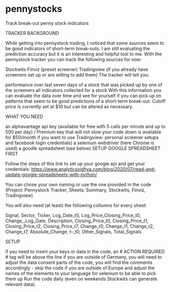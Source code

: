# pennystocks
Track break-out penny stock indicators 

TRACKER BACKGROUND

While getting into pennystock trading, I noticed that some sources seem to be good indicators of short-term break-outs. I am still evaluating the prediction accuracy but it is an interesting and helpful tool to me. With the pennystock tracker you can track the following sources for now:

Stockwits Finviz (preset screener) Tradingview (if you already have screeners set up or are willing to add them) The tracker will tell you:

performance over last seven days of a stock that was picked up by one of the screeners all indicators collected for a stock With this information you can evaluate the data over time and see for yourself if you can pick up on patterns that seem to be good predictions of a short-term break-out. Cutoff price is currently set at $10 but can be altered as necessary.

WHAT YOU NEED

an alphavantage api key (available for free with 5 calls per minute and up to 500 per day) / Premium key that will not slow your code down is available for $50/month if you want to use Tradingview: personal screener setups and facebook login credentials) a selenium webdriver (here Chrome is used) a goodle spreadsheet (see below) SETUP GOOGLE SPREADSHEET FIRST

Follow the steps of this link to set up your google api and get your credentials: https://www.analyticsvidhya.com/blog/2020/07/read-and-update-google-spreadsheets-with-python/

You can chose your own naming or use the one provided in the code (Project: Pennystock Tracker, Sheets: Summary, Stockwits, Finviz, Tradingview)

You will also need (at least) the following collumns for every sheet:

Signal, Sector, Ticker, Log_Date_t0, Log_Price_Closing_Price_t0, Change,_Log_Date, Description, Closing_Price_t0, Closing_Price_t1, Closing_Price_t2, Closing_Price_t7, Change_t0, Change_t1, Change_t2, Change_t7, Absolute_Change, t-_t0, Other_Signals, Total_Signals

SETUP

if you need to insert your keys or data in the code, an # ACTION REQUIRED # tag will be above the line if you are outside of Germany, you will need to adjust the data consent parts of the code, you will find the comments accordingly - skip the code if you are outside of Europe and adjust the names of the elements to your language for selenium to be able to pick them up Run the code daily (even on weekends Stockwits can generate relevant data).
